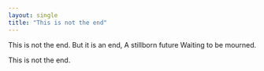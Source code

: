 ```yaml
---
layout: single
title: "This is not the end"
---
```


This is not the end.
But it is an end, 
A stillborn future
Waiting to be mourned. 

This is not the end.